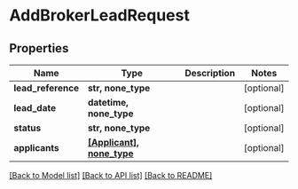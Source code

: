 # AddBrokerLeadRequest


## Properties
Name | Type | Description | Notes
------------ | ------------- | ------------- | -------------
**lead_reference** | **str, none_type** |  | [optional] 
**lead_date** | **datetime, none_type** |  | [optional] 
**status** | **str, none_type** |  | [optional] 
**applicants** | [**[Applicant], none_type**](Applicant.md) |  | [optional] 

[[Back to Model list]](../README.md#documentation-for-models) [[Back to API list]](../README.md#documentation-for-api-endpoints) [[Back to README]](../README.md)


